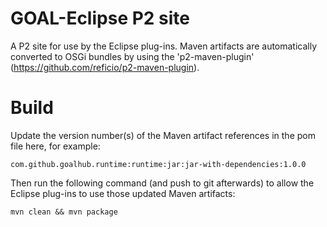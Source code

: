 GOAL-Eclipse P2 site
==================

A P2 site for use by the Eclipse plug-ins. Maven artifacts are automatically converted to OSGi bundles by using the 'p2-maven-plugin' (https://github.com/reficio/p2-maven-plugin).

Build
=====

Update the version number(s) of the Maven artifact references in the pom file here, for example:
```
com.github.goalhub.runtime:runtime:jar:jar-with-dependencies:1.0.0
```

Then run the following command (and push to git afterwards) to allow the Eclipse plug-ins to use those updated Maven artifacts:
```
mvn clean && mvn package
```
